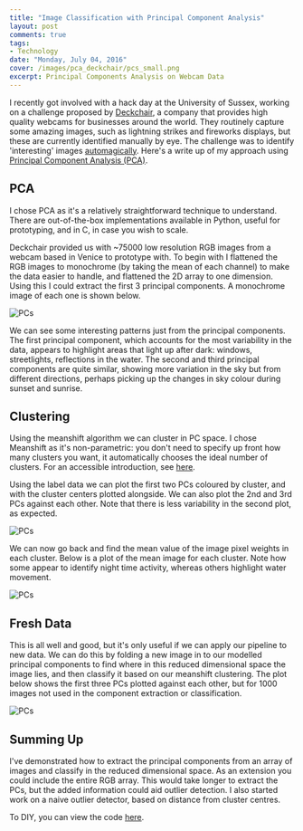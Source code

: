 ```yaml
---
title: "Image Classification with Principal Component Analysis"
layout: post
comments: true
tags:
- Technology
date: "Monday, July 04, 2016"
cover: /images/pca_deckchair/pcs_small.png
excerpt: Principal Components Analysis on Webcam Data
---
```


I recently got involved with a hack day at the University of Sussex, working on a challenge proposed by [Deckchair](https://www.deckchair.com/), a company that provides high quality webcams for businesses around the world. They routinely capture some amazing images, such as lightning strikes and fireworks displays, but these are currently identified manually by eye. The challenge was to identify 'interesting' images [automagically](http://www.reactiongifs.com/wp-content/uploads/2013/03/magic.gif). Here's a write up of my approach using [Principal Component Analysis (PCA)](https://en.wikipedia.org/wiki/Principal_component_analysis).

## PCA

I chose PCA as it's a relatively straightforward technique to understand. There are out-of-the-box implementations available in Python, useful for prototyping, and in C, in case you wish to scale.

Deckchair provided us with ~75000 low resolution RGB images from a webcam based in Venice to prototype with. To begin with I flattened the RGB images to monochrome (by taking the mean of each channel) to make the data easier to handle, and flattened the 2D array to one dimension. Using this I could extract the first 3 principal components. A monochrome image of each one is shown below.

![PCs](/images/pca_deckchair/pcs.png)

We can see some interesting patterns just from the principal components. The first principal component, which accounts for the most variability in the data, appears to highlight areas that light up after dark: windows, streetlights, reflections in the water. The second and third principal components are quite similar, showing more variation in the sky but from different directions, perhaps picking up the changes in sky colour during sunset and sunrise.

## Clustering

Using the meanshift algorithm we can cluster in PC space. I chose Meanshift as it's non-parametric: you don't need to specify up front how many clusters you want, it automatically chooses the ideal number of clusters. For an accessible introduction, see [here](http://sociograph.blogspot.co.uk/2011/11/accessible-introduction-to-mean-shift.html).

Using the label data we can plot the first two PCs coloured by cluster, and with the cluster centers plotted alongside. We can also plot the 2nd and 3rd PCs against each other. Note that there is less variability in the second plot, as expected.

![PCs](/images/pca_deckchair/pcs_clustered.png)

We can now go back and find the mean value of the image pixel weights in each cluster. Below is a plot of the mean image for each cluster. Note how some appear to identify night time activity, whereas others highlight water movement.

![PCs](/images/pca_deckchair/clusters.png)

## Fresh Data

This is all well and good, but it's only useful if we can apply our pipeline to new data. We can do this by folding a new image in to our modelled principal components to find where in this reduced dimensional space the image lies, and then classify it based on our meanshift clustering. The plot below shows the first three PCs plotted against each other, but for 1000 images not used in the component extraction or classification.

![PCs](/images/pca_deckchair/newdata.png)

## Summing Up

I've demonstrated how to extract the principal components from an array of images and classify in the reduced dimensional space.
As an extension you could include the entire RGB array. This would take longer to extract the PCs, but the added information could aid outlier detection. I also started work on a naive outlier detector, based on distance from cluster centres.

To DIY, you can view the code [here](https://github.com/christopherlovell/deckchair-pca/blob/master/Image_PCA.ipynb).
